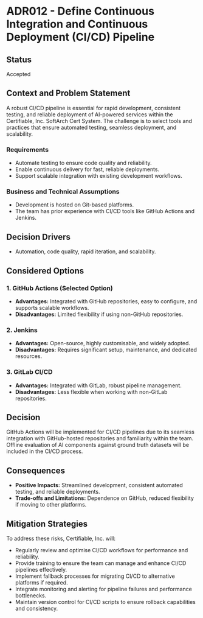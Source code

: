 # ADR012 - Define Continuous Integration and Continuous Deployment (CI/CD) Pipeline

## Status  
Accepted  

## Context and Problem Statement  
A robust CI/CD pipeline is essential for rapid development, consistent testing, and reliable deployment of AI-powered services within the Certifiable, Inc. SoftArch Cert System. The challenge is to select tools and practices that ensure automated testing, seamless deployment, and scalability.

### Requirements  
- Automate testing to ensure code quality and reliability.  
- Enable continuous delivery for fast, reliable deployments.  
- Support scalable integration with existing development workflows.

### Business and Technical Assumptions  
- Development is hosted on Git-based platforms.  
- The team has prior experience with CI/CD tools like GitHub Actions and Jenkins.

## Decision Drivers  
- Automation, code quality, rapid iteration, and scalability.

## Considered Options  

### 1. GitHub Actions (Selected Option)
- **Advantages:** Integrated with GitHub repositories, easy to configure, and supports scalable workflows.  
- **Disadvantages:** Limited flexibility if using non-GitHub repositories.

### 2. Jenkins  
- **Advantages:** Open-source, highly customisable, and widely adopted.  
- **Disadvantages:** Requires significant setup, maintenance, and dedicated resources.

### 3. GitLab CI/CD  
- **Advantages:** Integrated with GitLab, robust pipeline management.  
- **Disadvantages:** Less flexible when working with non-GitLab repositories.

## Decision  
GitHub Actions will be implemented for CI/CD pipelines due to its seamless integration with GitHub-hosted repositories and familiarity within the team. Offline evaluation of AI components against ground truth datasets will be included in the CI/CD process.

## Consequences  
- **Positive Impacts:** Streamlined development, consistent automated testing, and reliable deployments.  
- **Trade-offs and Limitations:** Dependence on GitHub, reduced flexibility if moving to other platforms.

## Mitigation Strategies  
To address these risks, Certifiable, Inc. will:  
- Regularly review and optimise CI/CD workflows for performance and reliability.  
- Provide training to ensure the team can manage and enhance CI/CD pipelines effectively.  
- Implement fallback processes for migrating CI/CD to alternative platforms if required.  
- Integrate monitoring and alerting for pipeline failures and performance bottlenecks.  
- Maintain version control for CI/CD scripts to ensure rollback capabilities and consistency.

